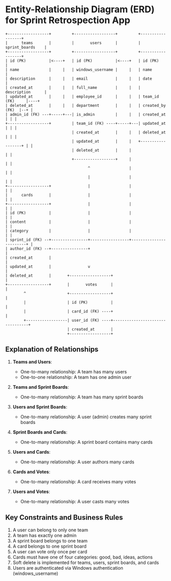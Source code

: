 
# Entity-Relationship Diagram (ERD) for Sprint Retrospection App

```
+------------------+         +------------------+         +------------------+
|      teams       |         |       users      |         | sprint_boards    |
+------------------+         +------------------+         +------------------+
| id (PK)          |<----+   | id (PK)          |<----+   | id (PK)          |
| name             |     |   | windows_username |     |   | name             |
| description      |     |   | email            |     |   | date             |
| created_at       |     |   | full_name        |     |   | description      |
| updated_at       |     |   | employee_id      |     |   | team_id (FK)     |----+
| deleted_at       |     |   | department       |     |   | created_by (FK)  |--+ |
| admin_id (FK) ---+-----+---| is_admin         |     |   | created_at       | | |
+------------------+         | team_id (FK) ----+-----+---| updated_at       | | |
                             | created_at       |     |   | deleted_at       | | |
                             | updated_at       |     |   +------------------+ | |
                             | deleted_at       |     |                        | |
                             +------------------+     |                        | |
                                    ^                 |                        | |
                                    |                 |                        | |
+------------------+                |                 |                        | |
|      cards       |                |                 |                        | |
+------------------+                |                 |                        | |
| id (PK)          |                |                 |                        | |
| content          |                |                 |                        | |
| category         |                |                 |                        | |
| sprint_id (FK) --+----------------+-----------------+------------------------+ |
| author_id (FK) --+----------------+                                           |
| created_at       |                                                            |
| updated_at       |                v                                           |
| deleted_at       |       +------------------+                                 |
+------------------+       |       votes      |                                 |
        ^                  +------------------+                                 |
        |                  | id (PK)          |                                 |
        |                  | card_id (FK) ----+                                 |
        +------------------| user_id (FK) ----+---------------------------------+
                           | created_at       |
                           +------------------+
```

## Explanation of Relationships

1. **Teams and Users**:
   - One-to-many relationship: A team has many users
   - One-to-one relationship: A team has one admin user

2. **Teams and Sprint Boards**:
   - One-to-many relationship: A team has many sprint boards

3. **Users and Sprint Boards**:
   - One-to-many relationship: A user (admin) creates many sprint boards

4. **Sprint Boards and Cards**:
   - One-to-many relationship: A sprint board contains many cards

5. **Users and Cards**:
   - One-to-many relationship: A user authors many cards

6. **Cards and Votes**:
   - One-to-many relationship: A card receives many votes

7. **Users and Votes**:
   - One-to-many relationship: A user casts many votes

## Key Constraints and Business Rules

1. A user can belong to only one team
2. A team has exactly one admin
3. A sprint board belongs to one team
4. A card belongs to one sprint board
5. A user can vote only once per card
6. Cards must have one of four categories: good, bad, ideas, actions
7. Soft delete is implemented for teams, users, sprint boards, and cards
8. Users are authenticated via Windows authentication (windows_username)
